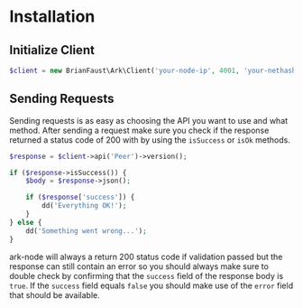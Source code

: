 # Installation

## Initialize Client

```php
$client = new BrianFaust\Ark\Client('your-node-ip', 4001, 'your-nethash', 'your-version');
```

## Sending Requests

Sending requests is as easy as choosing the API you want to use and what method. After sending a request make sure you check if the response returned a status code of 200 with by using the `isSuccess` or `isOk` methods.

```php
$response = $client->api('Peer')->version();

if ($response->isSuccess()) {
    $body = $response->json();

    if ($response['success']) {
        dd('Everything OK!');
    }
} else {
    dd('Something went wrong...');
}
```

ark-node will always a return 200 status code if validation passed but the response can still contain an error so you should always make sure to double check by confirming that the `success` field of the response body is `true`. If the `success` field equals `false` you should make use of the `error` field that should be available.
